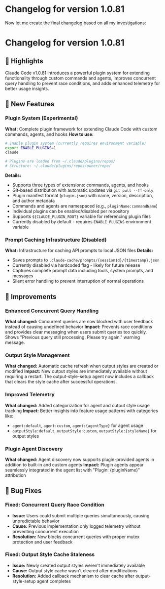 # Changelog for version 1.0.81

Now let me create the final changelog based on all my investigations:

# Changelog for version 1.0.81

## 🎯 Highlights
Claude Code v1.0.81 introduces a powerful plugin system for extending functionality through custom commands and agents, improves concurrent query handling to prevent race conditions, and adds enhanced telemetry for better usage insights.

## 🚀 New Features

### Plugin System (Experimental)
**What:** Complete plugin framework for extending Claude Code with custom commands, agents, and hooks
**How to use:**
```bash
# Enable plugin system (currently requires environment variable)
export ENABLE_PLUGINS=1
claude

# Plugins are loaded from ~/.claude/plugins/repos/
# Structure: ~/.claude/plugins/repos/owner/repo/
```
**Details:**
- Supports three types of extensions: commands, agents, and hooks
- Git-based distribution with automatic updates via `git pull --ff-only`
- Plugin manifest format (`plugin.json`) with name, version, description, and author metadata
- Commands and agents are namespaced (e.g., `pluginName:commandName`)
- Individual plugins can be enabled/disabled per repository
- Supports `${CLAUDE_PLUGIN_ROOT}` variable for referencing plugin files
- Currently disabled by default - requires `ENABLE_PLUGINS` environment variable

### Prompt Caching Infrastructure (Disabled)
**What:** Infrastructure for caching API prompts to local JSON files
**Details:**
- Saves prompts to `.claude-cache/prompts/{sessionId}/{timestamp}.json`
- Currently disabled via hardcoded flag - likely for future release
- Captures complete prompt data including tools, system prompts, and messages
- Silent error handling to prevent interruption of normal operations

## 💪 Improvements

### Enhanced Concurrent Query Handling
**What changed:** Concurrent queries are now blocked with user feedback instead of causing undefined behavior
**Impact:** Prevents race conditions and provides clear messaging when users submit queries too quickly. Shows "Previous query still processing. Please try again." warning message.

### Output Style Management
**What changed:** Automatic cache refresh when output styles are created or modified
**Impact:** New output styles are immediately available without requiring a restart. The output-style-setup agent now includes a callback that clears the style cache after successful operations.

### Improved Telemetry
**What changed:** Added categorization for agent and output style usage tracking
**Impact:** Better insights into feature usage patterns with categories like:
- `agent:default`, `agent:custom`, `agent:{agentType}` for agent usage
- `outputStyle:default`, `outputStyle:custom`, `outputStyle:{styleName}` for output styles

### Plugin Agent Discovery
**What changed:** Agent discovery now supports plugin-provided agents in addition to built-in and custom agents
**Impact:** Plugin agents appear seamlessly integrated in the agent list with "Plugin: {pluginName}" attribution

## 🐛 Bug Fixes

### Fixed: Concurrent Query Race Condition
- **Issue:** Users could submit multiple queries simultaneously, causing unpredictable behavior
- **Cause:** Previous implementation only logged telemetry without preventing concurrent execution
- **Resolution:** Now blocks concurrent queries with proper mutex protection and user feedback

### Fixed: Output Style Cache Staleness
- **Issue:** Newly created output styles weren't immediately available
- **Cause:** Output style cache wasn't cleared after modifications
- **Resolution:** Added callback mechanism to clear cache after output-style-setup agent completes
